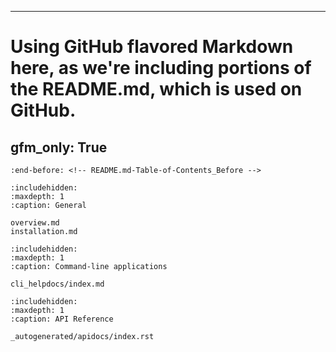 -------
# Using GitHub flavored Markdown here, as we're including portions of the README.md, which is used on GitHub.
gfm_only: True
-------

```{include} ../../README.md
:end-before: <!-- README.md-Table-of-Contents_Before -->
```

```{toctree}
:includehidden:
:maxdepth: 1
:caption: General

overview.md
installation.md
```

```{toctree}
:includehidden:
:maxdepth: 1
:caption: Command-line applications

cli_helpdocs/index.md
```

```{toctree}
:includehidden:
:maxdepth: 1
:caption: API Reference

_autogenerated/apidocs/index.rst
```
